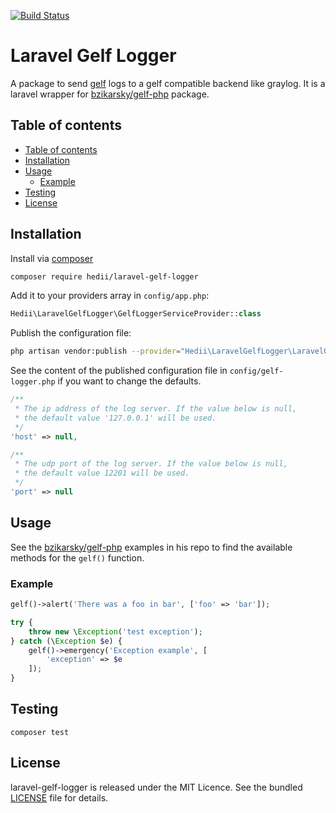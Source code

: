 [![Build Status](https://travis-ci.org/hedii/laravel-gelf-logger.svg?branch=master)](https://travis-ci.org/hedii/laravel-gelf-logger)

# Laravel Gelf Logger

A package to send [gelf](http://docs.graylog.org/en/2.1/pages/gelf.html) logs to a gelf compatible backend like graylog. It is a laravel wrapper for [bzikarsky/gelf-php](https://github.com/bzikarsky/gelf-php) package.

## Table of contents

- [Table of contents](#table-of-contents)
- [Installation](#installation)
- [Usage](#usage)
  - [Example](#example)
- [Testing](#testing)
- [License](#license)

## Installation

Install via [composer](https://getcomposer.org/doc/00-intro.md)

```sh
composer require hedii/laravel-gelf-logger
```

Add it to your providers array in `config/app.php`:

```php
Hedii\LaravelGelfLogger\GelfLoggerServiceProvider::class
```

Publish the configuration file:

```sh
php artisan vendor:publish --provider="Hedii\LaravelGelfLogger\LaravelGelfLoggerProvider"
```

See the content of the published configuration file in `config/gelf-logger.php` if you want to change the defaults.

```php
/**
 * The ip address of the log server. If the value below is null,
 * the default value '127.0.0.1' will be used.
 */
'host' => null,

/**
 * The udp port of the log server. If the value below is null,
 * the default value 12201 will be used.
 */
'port' => null
```

## Usage

See the [bzikarsky/gelf-php](https://github.com/bzikarsky/gelf-php/tree/master/examples) examples in his repo to find the available methods for the `gelf()` function.

### Example

```php
gelf()->alert('There was a foo in bar', ['foo' => 'bar']);
```

```php
try {
    throw new \Exception('test exception');
} catch (\Exception $e) {
    gelf()->emergency('Exception example', [
        'exception' => $e
    ]);
}
```

## Testing

```
composer test
```

## License

laravel-gelf-logger is released under the MIT Licence. See the bundled [LICENSE](https://github.com/hedii/laravel-gelf-logger/blob/master/LICENSE.md) file for details.